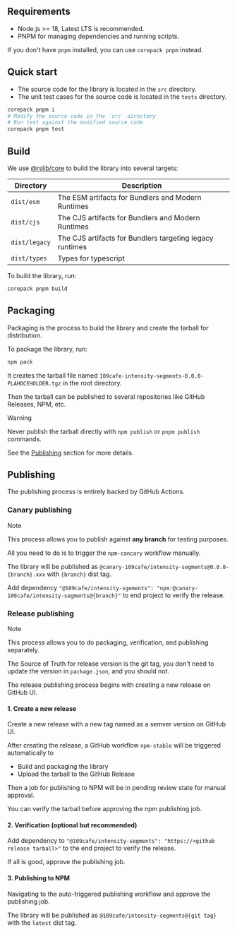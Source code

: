## Requirements

- Node.js >= 18, Latest LTS is recommended.
- PNPM for managing dependencies and running scripts.

If you don't have `pnpm` installed, you can use `corepack pnpm` instead.

## Quick start

- The source code for the library is located in the `src` directory.
- The unit test cases for the source code is located in the `tests` directory.

```sh
corepack pnpm i
# Modify the source code in the `src` directory
# Run test against the modified source code
corepack pnpm test
```

## Build

We use [@rslib/core](https://lib.rsbuild.dev/) to build the library into several targets:

| Directory     | Description                                              |
|---------------|----------------------------------------------------------|
| `dist/esm`    | The ESM artifacts for Bundlers and Modern Runtimes       |
| `dist/cjs`    | The CJS artifacts for Bundlers and Modern Runtimes       |
| `dist/legacy` | The CJS artifacts for Bundlers targeting legacy runtimes |
| `dist/types`  | Types for typescript                                     |

To build the library, run:

```sh
corepack pnpm build
```

## Packaging

Packaging is the process to build the library and create the tarball for distribution.

To package the library, run:

```sh
npm pack
```

It creates the tarball file named `109cafe-intensity-segments-0.0.0-PLAHOCEHOLDER.tgz` in the root directory.

Then the tarball can be published to several repositories like GitHub Releases, NPM, etc.

> [!WARNING]
> Never publish the tarball directly with `npm publish` or `pnpm publish` commands.
> 
> See the [Publishing](#publishing) section for more details.

## Publishing

The publishing process is entirely backed by GitHub Actions.

### Canary publishing

> [!NOTE]
> This process allows you to publish against **any branch** for testing purposes.

All you need to do is to trigger the `npm-cancary` workflow manually.

The library will be published as `@canary-109cafe/intensity-segments@0.0.0-{branch}.xxx` with `{branch}` dist tag.

Add dependency `"@109cafe/intensity-sgements": "npm:@canary-109cafe/intensity-segments@{branch}"` to end project to verify the release.

### Release publishing

> [!NOTE]
> This process allows you to do packaging, verification, and publishing separately.
> 
> The Source of Truth for release version is the git tag, you don't need to update the version in `package.json`, and you should not.

The release publishing process begins with creating a new release on GitHub UI.

#### 1. Create a new release

Create a new release with a new tag named as a semver version on GitHub UI.

After creating the release, a GitHub workflow `npm-stable` will be triggered automatically to

- Build and packaging the library
- Upload the tarball to the GitHub Release

Then a job for publishing to NPM will be in pending review state for manual approval.

You can verify the tarball before approving the npm publishing job.

#### 2. Verification (optional but recommended)

Add dependency to `"@109cafe/intensity-segments": "https://<github release tarball>"` to the end project to verify the release.

If all is good, approve the publishing job.

####  3. Publishing to NPM

Navigating to the auto-triggered publishing workflow and approve the publishing job.

The library will be published as `@109cafe/intensity-segments@{git tag}` with the `latest` dist tag.
